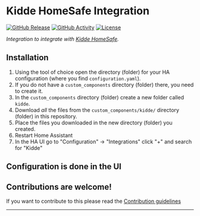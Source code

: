 # Kidde HomeSafe Integration

[![GitHub Release][releases-shield]][releases]
[![GitHub Activity][commits-shield]][commits]
[![License][license-shield]](LICENSE)

_Integration to integrate with [Kidde HomeSafe][kidde_homesafe]._

## Installation

1. Using the tool of choice open the directory (folder) for your HA configuration (where you find `configuration.yaml`).
1. If you do not have a `custom_components` directory (folder) there, you need to create it.
1. In the `custom_components` directory (folder) create a new folder called `kidde`.
1. Download _all_ the files from the `custom_components/kidde/` directory (folder) in this repository.
1. Place the files you downloaded in the new directory (folder) you created.
1. Restart Home Assistant
1. In the HA UI go to "Configuration" -> "Integrations" click "+" and search for "Kidde"

## Configuration is done in the UI

<!---->

## Contributions are welcome!

If you want to contribute to this please read the [Contribution guidelines](CONTRIBUTING.md)

---

[kidde_homesafe]: https://github.com/865charlesw/kidde-homesafe
[commits-shield]: https://img.shields.io/github/commit-activity/y/865charlesw/kidde-homesafe.svg?style=for-the-badge
[commits]: https://github.com/865charlesw/kidde-homesafe/commits/main
[license-shield]: https://img.shields.io/github/license/865charlesw/kidde-homesafe.svg?style=for-the-badge
[releases-shield]: https://img.shields.io/github/release/865charlesw/kidde-homesafe.svg?style=for-the-badge
[releases]: https://github.com/865charlesw/kidde-homesafe/releases
